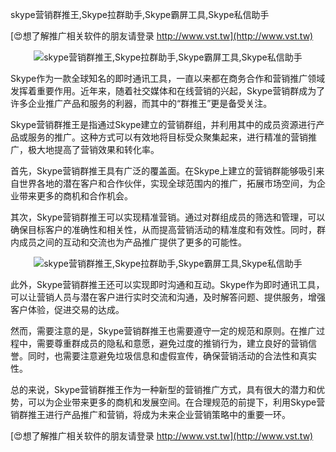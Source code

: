 skype营销群推王,Skype拉群助手,Skype霸屏工具,Skype私信助手

[😍想了解推广相关软件的朋友请登录 http://www.vst.tw](http://www.vst.tw)

 <center><img src="https://vst.tw/MP4/tuiguang/png/1.png" alt="skype营销群推王,Skype拉群助手,Skype霸屏工具,Skype私信助手"></center>

Skype作为一款全球知名的即时通讯工具，一直以来都在商务合作和营销推广领域发挥着重要作用。近年来，随着社交媒体和在线营销的兴起，Skype营销群成为了许多企业推广产品和服务的利器，而其中的“群推王”更是备受关注。

Skype营销群推王是指通过Skype建立的营销群组，并利用其中的成员资源进行产品或服务的推广。这种方式可以有效地将目标受众聚集起来，进行精准的营销推广，极大地提高了营销效果和转化率。

首先，Skype营销群推王具有广泛的覆盖面。在Skype上建立的营销群能够吸引来自世界各地的潜在客户和合作伙伴，实现全球范围内的推广，拓展市场空间，为企业带来更多的商机和合作机会。

其次，Skype营销群推王可以实现精准营销。通过对群组成员的筛选和管理，可以确保目标客户的准确性和相关性，从而提高营销活动的精准度和有效性。同时，群内成员之间的互动和交流也为产品推广提供了更多的可能性。

 <center><img src="https://vst.tw/MP4/tuiguang/png/2.png" alt="skype营销群推王,Skype拉群助手,Skype霸屏工具,Skype私信助手"></center>

此外，Skype营销群推王还可以实现即时沟通和互动。Skype作为即时通讯工具，可以让营销人员与潜在客户进行实时交流和沟通，及时解答问题、提供服务，增强客户体验，促进交易的达成。

然而，需要注意的是，Skype营销群推王也需要遵守一定的规范和原则。在推广过程中，需要尊重群成员的隐私和意愿，避免过度的推销行为，建立良好的营销信誉。同时，也需要注意避免垃圾信息和虚假宣传，确保营销活动的合法性和真实性。

总的来说，Skype营销群推王作为一种新型的营销推广方式，具有很大的潜力和优势，可以为企业带来更多的商机和发展空间。在合理规范的前提下，利用Skype营销群推王进行产品推广和营销，将成为未来企业营销策略中的重要一环。

[😍想了解推广相关软件的朋友请登录 http://www.vst.tw](http://www.vst.tw)



